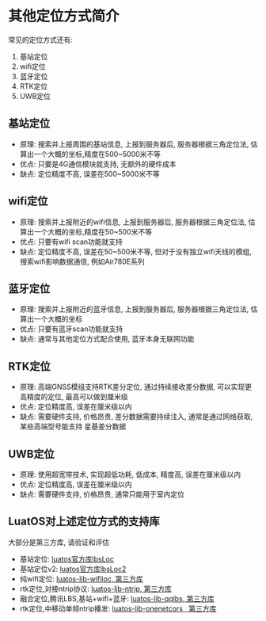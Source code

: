# 其他定位方式简介

常见的定位方式还有:

1. 基站定位
2. wifi定位
3. 蓝牙定位
4. RTK定位
5. UWB定位

## 基站定位

* 原理: 搜索并上报周围的基站信息, 上报到服务器后, 服务器根据三角定位法, 估算出一个大概的坐标,精度在500~5000米不等
* 优点: 只要是4G通信模块就支持, 无额外的硬件成本
* 缺点: 定位精度不高, 误差在500~5000米不等

## wifi定位

* 原理: 搜索并上报附近的wifi信息, 上报到服务器后, 服务器根据三角定位法, 估算出一个大概的坐标,精度在50~500米不等
* 优点: 只要有wifi scan功能就支持
* 缺点: 定位精度不高, 误差在50~500米不等, 但对于没有独立wifi天线的模组, 搜索wifi影响数据通信, 例如Air780E系列

## 蓝牙定位

* 原理: 搜索并上报附近的蓝牙信息, 上报到服务器后, 服务器根据三角定位法, 估算出一个大概的坐标
* 优点: 只要有蓝牙scan功能就支持
* 缺点: 通常与其他定位方式配合使用, 蓝牙本身无联网功能

## RTK定位

* 原理: 高端GNSS模组支持RTK差分定位, 通过持续接收差分数据, 可以实现更高精度的定位, 最高可以做到厘米级
* 优点: 定位精度高, 误差在厘米级以内
* 缺点: 需要硬件支持, 价格昂贵, 差分数据需要持续注入, 通常是通过网络获取, 某些高端型号能支持 星基差分数据

## UWB定位

* 原理: 使用超宽带技术, 实现超低功耗, 低成本, 精度高, 误差在厘米级以内
* 优点: 定位精度高, 误差在厘米级以内
* 缺点: 需要硬件支持, 价格昂贵, 通常只能用于室内定位

## LuatOS对上述定位方式的支持库

大部分是第三方库, 请验证和评估

* 基站定位: [luatos官方库lbsLoc](https://wiki.luatos.com/api/libs/lbsLoc.html)
* 基站定位v2: [luatos官方库lbsLoc2](https://wiki.luatos.com/api/libs/lbsLoc2.html)
* 纯wifi定位: [luatos-lib-wifiloc, 第三方库](https://github.com/wendal/luatos-lib-wifiloc)
* rtk定位,对接ntrip协议: [luatos-lib-ntrip, 第三方库](https://github.com/wendal/luatos-lib-ntrip)
* 融合定位,腾讯LBS,基站+wifi+蓝牙: [luatos-lib-qqlbs, 第三方库](https://github.com/wendal/luatos-lib-qqlbs)
* rtk定位,中移动单频ntrip播发: [luatos-lib-onenetcors , 第三方库](https://github.com/wendal/luatos-lib-onenetcors)
